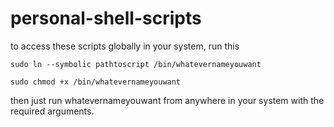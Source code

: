 # personal-shell-scripts
to access these scripts globally in your system, run this

`sudo ln --symbolic pathtoscript /bin/whatevernameyouwant`

`sudo chmod +x /bin/whatevernameyouwant`

then just run whatevernameyouwant from anywhere in your system with the required arguments.